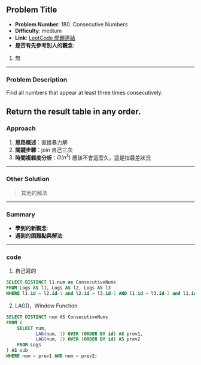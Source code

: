 ## Problem Title

- **Problem Number**:  180. Consecutive Numbers
- **Difficulty**: medium
- **Link**: [LeetCode 問題連結](https://leetcode.com/problems/consecutive-numbers/description/?envType=study-plan-v2&envId=top-sql-50)
- **是否有先參考別人的觀念**:
1. 無
---

### Problem Description

Find all numbers that appear at least three times consecutively.

Return the result table in any order.
---

### Approach

1. **思路概述**：直接暴力解
2. **關鍵步驟**：join 自己三次
3. **時間複雜度分析**：$O(n^3)$ 應該不會這麼久，這是指最差狀況

---

### Other Solution

> 其他的解法

---
### Summary

- **學到的新觀念**:
- **遇到的困難點與解法**:

---

### code
1. 自己寫的
```sql
SELECT DISTINCT l1.num as ConsecutiveNums
FROM Logs AS l1, Logs AS l2, Logs AS l3
WHERE l1.id = l2.id-1 and l2.id = l3.id-1 AND l1.id = l3.id-2 and l1.id != l2.id and l2.id != l3.id AND l1.id != l3.id and l1.num = l2.num and l2.num =l3.num;
```
2. LAG()，Window Function
```sql
SELECT DISTINCT num AS ConsecutiveNums
FROM (
    SELECT num,
           LAG(num, 1) OVER (ORDER BY id) AS prev1,
           LAG(num, 2) OVER (ORDER BY id) AS prev2
    FROM Logs
) AS sub
WHERE num = prev1 AND num = prev2;

```